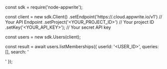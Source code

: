 const sdk = require('node-appwrite');

const client = new sdk.Client()
    .setEndpoint('https://<REGION>.cloud.appwrite.io/v1') // Your API Endpoint
    .setProject('<YOUR_PROJECT_ID>') // Your project ID
    .setKey('<YOUR_API_KEY>'); // Your secret API key

const users = new sdk.Users(client);

const result = await users.listMemberships({
    userId: '<USER_ID>',
    queries: [],
    search: '<SEARCH>'
});
